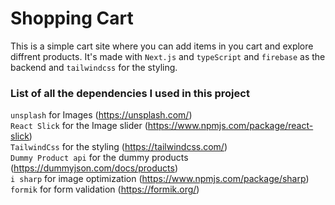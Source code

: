 # Shopping Cart

This is a simple cart site where you can add items in you cart and explore diffrent products. It's made with `Next.js` and `typeScript` and `firebase` as the backend and `tailwindcss` for the styling.

### List of all the dependencies I used in this project

`unsplash` for Images (https://unsplash.com/)<br>
`React Slick` for the Image slider (https://www.npmjs.com/package/react-slick)<br>
`TailwindCss` for the styling (https://tailwindcss.com/)<br>
`Dummy Product api` for the dummy products (https://dummyjson.com/docs/products)<br>
``i sharp`` for image optimization (https://www.npmjs.com/package/sharp)<br>
``formik`` for form validation (https://formik.org/)
